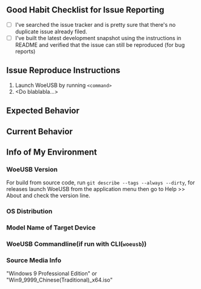 ## Good Habit Checklist for Issue Reporting
* [ ] I've searched the issue tracker and is pretty sure that there's no duplicate issue already filed.
* [ ] I've built the latest development snapshot using the instructions in README and verified that the issue can still be reproduced (for bug reports)

## Issue Reproduce Instructions
1. Launch WoeUSB by running `<command>`
1. &lt;Do blablabla...&gt;

## Expected Behavior

## Current Behavior

## Info of My Environment
### WoeUSB Version
For build from source code, run `git describe --tags --always --dirty`, for releases launch WoeUSB from the application menu then go to Help >> About and check the version line.

### OS Distribution

### Model Name of Target Device

### WoeUSB Commandline(if run with CLI(`woeusb`))

### Source Media Info
"Windows 9 Professional Edition" or "Win9_9999_Chinese(Traditional)_x64.iso"
